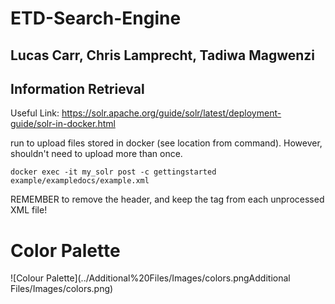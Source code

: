 # ETD-Search-Engine

## Lucas Carr, Chris Lamprecht, Tadiwa Magwenzi

## Information Retrieval

Useful Link: https://solr.apache.org/guide/solr/latest/deployment-guide/solr-in-docker.html

run to upload files stored in docker (see location from command). However, shouldn't need to upload more than once. 

```docker exec -it my_solr post -c gettingstarted example/exampledocs/example.xml```

    
REMEMBER to remove the header, and keep the <FindRecords> tag from each unprocessed XML file!


# Color Palette 
![Colour Palette](../Additional%20Files/Images/colors.pngAdditional Files/Images/colors.png)